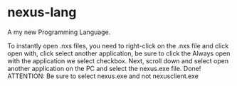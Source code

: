 # nexus-lang
A my new Programming Language.

To instantly open .nxs files, you need to right-click on the .nxs file and click open with, 
click select another application, be sure to click the Always open with the application we select checkbox. 
Next, scroll down and select open another application on the PC and select the nexus.exe file. 
Done! ATTENTION: Be sure to select nexus.exe and not nexusclient.exe
